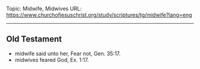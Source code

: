 Topic: Midwife, Midwives
URL: https://www.churchofjesuschrist.org/study/scriptures/tg/midwife?lang=eng

---

## Old Testament

- midwife said unto her, Fear not, Gen. 35:17.
- midwives feared God, Ex. 1:17.

